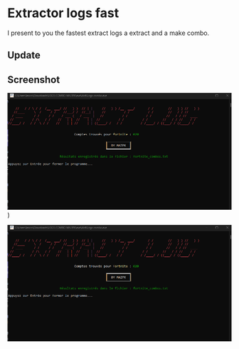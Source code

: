 # Extractor logs fast

I present to you the fastest extract logs a extract and a make combo.

## Update



## Screenshot

[![Watch the video](image.png)](https://youtu.be/ABuGpI0xFds?si=SSjSw0FTr32aOvZr))

![Screen](image.png)

